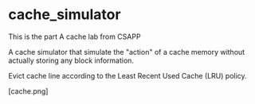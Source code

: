# cache_simulator

This is the part A cache lab from CSAPP

A cache simulator that simulate the "action" of a cache memory without actually storing any block information.

Evict cache line according to the Least Recent Used Cache (LRU) policy.

[cache.png]
